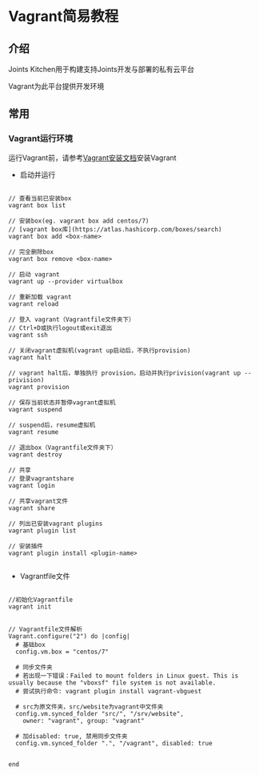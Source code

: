 # Vagrant简易教程

## 介绍

Joints Kitchen用于构建支持Joints开发与部署的私有云平台

Vagrant为此平台提供开发环境

## 常用

### Vagrant运行环境

运行Vagrant前，请参考[Vagrant安装文档](https://www.vagrantup.com/docs/installation/)安装Vagrant


- 启动并运行

```

// 查看当前已安装box
vagrant box list

// 安装box(eg. vagrant box add centos/7)
// [vagrant box库](https://atlas.hashicorp.com/boxes/search)
vagrant box add <box-name>

// 完全删除box
vagrant box remove <box-name>

// 启动 vagrant
vagrant up --provider virtualbox

// 重新加载 vagrant
vagrant reload

// 登入 vagrant（Vagrantfile文件夹下）
// Ctrl+D或执行logout或exit退出
vagrant ssh

// 关闭vagrant虚拟机(vagrant up启动后，不执行provision)
vagrant halt

// vagrant halt后，单独执行 provision，启动并执行privision(vagrant up --privision)
vagrant provision

// 保存当前状态并暂停vagrant虚拟机
vagrant suspend

// suspend后，resume虚拟机
vagrant resume

// 退出box（Vagrantfile文件夹下）
vagrant destroy

// 共享
// 登录vagrantshare
vagrant login

// 共享vagrant文件
vagrant share

// 列出已安装vagrant plugins
vagrant plugin list

// 安装插件
vagrant plugin install <plugin-name>


```

- Vagrantfile文件


```

//初始化Vagrantfile
vagrant init


// Vagrantfile文件解析
Vagrant.configure("2") do |config|
  # 基础box
  config.vm.box = "centos/7" 

  # 同步文件夹
  # 若出现一下错误：Failed to mount folders in Linux guest. This is usually because the "vboxsf" file system is not available.
  # 尝试执行命令: vagrant plugin install vagrant-vbguest

  # src为原文件夹，src/website为vagrant中文件夹
  config.vm.synced_folder "src/", "/srv/website",
    owner: "vagrant", group: "vagrant"

  # 加disabled: true, 禁用同步文件夹
  config.vm.synced_folder ".", "/vagrant", disabled: true


end


```



